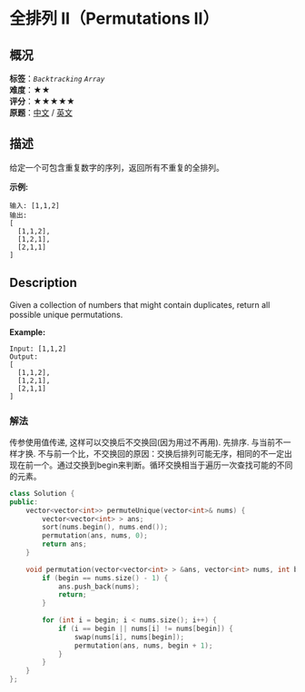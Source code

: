 # 全排列 II（Permutations II）
## 概况
**标签**：*`Backtracking`*  *`Array`*<br>
**难度**：★★<br>
**评分**：★★★★★<br>
**原题**：[中文](https://leetcode-cn.com/problems/permutations-ii) / [英文](https://leetcode.com/problems/permutations-ii)

## 描述
给定一个可包含重复数字的序列，返回所有不重复的全排列。

**示例:**
```
输入: [1,1,2]
输出:
[
  [1,1,2],
  [1,2,1],
  [2,1,1]
]
```

## Description
Given a collection of numbers that might contain duplicates, return all possible unique permutations.

**Example:**
```
Input: [1,1,2]
Output:
[
  [1,1,2],
  [1,2,1],
  [2,1,1]
]
```

### 解法
传参使用值传递, 这样可以交换后不交换回(因为用过不再用). 先排序. 与当前不一样才换.
不与前一个比，不交换回的原因：交换后排列可能无序，相同的不一定出现在前一个。通过交换到begin来判断。循环交换相当于遍历一次查找可能的不同的元素。
```c++
class Solution {
public:
    vector<vector<int>> permuteUnique(vector<int>& nums) {
        vector<vector<int> > ans;
        sort(nums.begin(), nums.end());
        permutation(ans, nums, 0);
        return ans;
    }
    
    void permutation(vector<vector<int> > &ans, vector<int> nums, int begin) {
        if (begin == nums.size() - 1) {
            ans.push_back(nums);
            return;
        }
        
        for (int i = begin; i < nums.size(); i++) {
            if (i == begin || nums[i] != nums[begin]) {
                swap(nums[i], nums[begin]);
                permutation(ans, nums, begin + 1);
            }
        }
    }
};
```